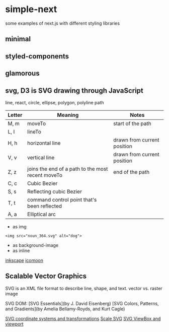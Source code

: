 # simple-next
some examples of next.js with different styling libraries

## minimal

## styled-components

## glamorous

## svg, D3 is SVG drawing through JavaScript
line, react, circle, ellipse, polygon, polyline
path

| Letter | Meaning | Notes |
| --- | --- | --- |
| M, m | moveTo | start of the path |
| L, l | lineTo | |
| H, h | horizontal line | drawn from current position |
| V, v | vertical line | drawn from current position |
| Z, z | joins the end of a path to the most recent moveTo | end of the path |
| C, c | Cubic Bezier | |
| S, s | Reflecting cubic Bezier | |
| T, t | command control point that's been reflected | |
| A, a | Elliptical arc | |
* as img
```
<img src="noun_364.svg" alt="dog">
```
* as background-image
* as inline

[inkscape](https://inkscape.org/en/)
[icomoon](https://icomoon.io/)

## Scalable Vector Graphics
SVG is an XML file format to describe line, shape, and text.
vector vs. raster image

SVG DOM: 
[SVG Essentials](by J. David Eisenberg)
[SVG Colors, Patterns, and Gradients](by Amelia Bellamy-Royds, and Kurt Cagle)

[SVG coordinate systems and transformations](http://www.sarasoueidan.com/demos/interactive-svg-coordinate-system/index.html)
[Scale SVG](https://css-tricks.com/scale-svg/)
[SVG ViewBox and viewport](http://jonibologna.com/svg-viewbox-and-viewport/)

